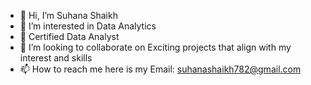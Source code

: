 - 👋 Hi, I’m Suhana Shaikh
- 👀 I’m interested in Data Analytics 
- 🌱 Certified Data Analyst 
- 💞️ I’m looking to collaborate on Exciting projects that align with my interest and skills 
- 📫 How to reach me here is my Email: suhanashaikh782@gmail.com

<!---
Suhana579/Suhana579 is a ✨ special ✨ repository because its `README.md` (this file) appears on your GitHub profile.
You can click the Preview link to take a look at your changes.
--->
